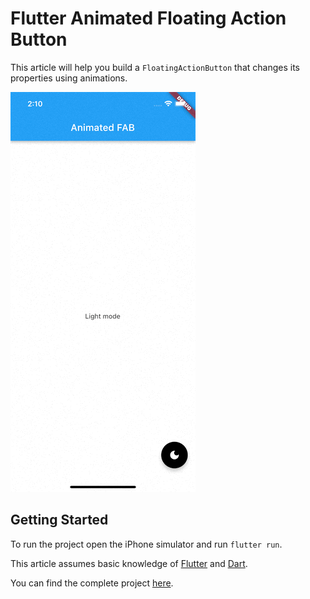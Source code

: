 # Flutter Animated Floating Action Button

This article will help you build a `FloatingActionButton` that changes its properties using animations.

![Flutter Hero Page Route](flutter_animated_fab.gif)

## Getting Started

To run the project open the iPhone simulator and run `flutter run`.

This article assumes basic knowledge of [Flutter](https://flutter.dev/) and [Dart](https://dart.dev/).

You can find the complete project [here](https://github.com/stassop/flutter_animated_fab).
